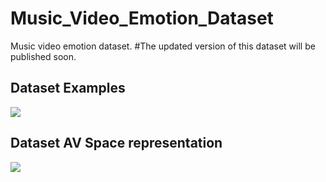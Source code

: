 # Music_Video_Emotion_Dataset
Music video emotion dataset. 
#The updated version of this dataset will be published soon. 

## Dataset Examples
![](Display/Sample%20Video.png)

## Dataset AV Space representation
![](Display/AV-Space.png)
